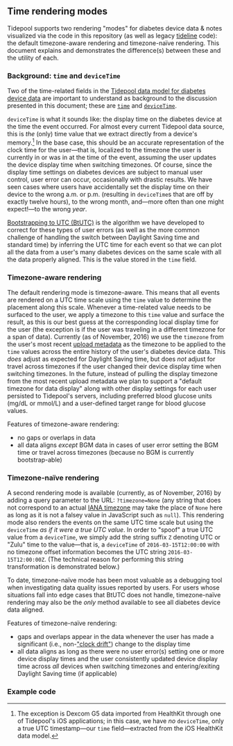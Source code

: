 ## Time rendering modes

Tidepool supports two rendering "modes" for diabetes device data & notes visualized via the code in this repository (as well as legacy [tideline](https://github.com/tidepool-org/tideline 'GitHub: @tidepool-org/tideline') code): the default timezone-aware rendering and timezone-naïve rendering. This document explains and demonstrates the difference(s) between these and the utility of each.

### Background: `time` and `deviceTime`

Two of the time-related fields in the [Tidepool data model for diabetes device data](http://developer.tidepool.io/data-model/device-data/common.html 'Tidepool data model docs: common fields') are important to understand as background to the discussion presented in this document; these are [`time`](http://developer.tidepool.io/data-model/device-data/common.html#time 'Tidepool data model docs: time') and [`deviceTime`](http://developer.tidepool.io/data-model/device-data/common.html#devicetime 'Tidepool data model docs: deviceTime').

`deviceTime` is what it sounds like: the display time on the diabetes device at the time the event occurred. For almost every current Tidepool data source, this is *the* (only) time value that we extract directly from a device's memory.[^a] In the base case, this should be an accurate representation of the clock time for the user—that is, localized to the timezone the user is currently in or was in at the time of the event, assuming the user updates the device display time when switching timezones. Of course, since the display time settings on diabetes devices are subject to manual user control, user error can occur, occasionally with drastic results. We have seen cases where users have accidentally set the display time on their device to the wrong a.m. or p.m. (resulting in `deviceTime`s that are off by exactly twelve hours), to the wrong month, and—more often than one might expect!—to the wrong *year*.

[Bootstrapping to UTC (BtUTC)](http://developer.tidepool.io/chrome-uploader/docs/BootstrappingToUTC.html) is the algorithm we have developed to correct for these types of user errors (as well as the more common challenge of handling the switch between Daylight Saving time and standard time) by inferring the UTC time for each event so that we can plot all the data from a user's many diabetes devices on the same scale with all the data properly aligned. This is the value stored in the `time` field.

### Timezone-aware rendering

The default rendering mode is timezone-aware. This means that all events are rendered on a UTC time scale using the `time` value to determine the placement along this scale. Whenever a time-related value needs to be surfaced to the user, we apply a timezone to this `time` value and surface the result, as this is our best guess at the corresponding local display time for the user (the exception is if the user was traveling in a different timezone for a span of data). Currently (as of November, 2016) we use the `timezone` from the user's most recent [upload metadata](http://developer.tidepool.io/data-model/device-data/types/upload.html#timezone 'Tidepool data model docs: upload.timezone') as the timezone to be applied to the `time` values across the entire history of the user's diabetes device data. This *does* adjust as expected for Daylight Saving time, but does *not* adjust for travel across timezones if the user changed their device display time when switching timezones. In the future, instead of pulling the display timezone from the most recent upload metadata we plan to support a "default timezone for data display" along with other display settings for each user persisted to Tidepool's servers, including preferred blood glucose units (mg/dL or mmol/L) and a user-defined target range for blood glucose values.

Features of timezone-aware rendering:

- no gaps or overlaps in data
- all data aligns *except* BGM data in cases of user error setting the BGM time or travel across timezones (because no BGM is currently bootstrap-able)

### Timezone-naïve rendering

A second rendering mode is available (currently, as of November, 2016) by adding a query parameter to the URL: `?timezone=None` (any string that does not correspond to an actual [IANA timezone](https://www.iana.org/time-zones 'IANA: Time Zone Database') may take the place of `None` here as long as it is not a falsey value in JavaScript such as `null`). This rendering mode also renders the events on the same UTC time scale but using the `deviceTime` *as if it were a true UTC value*. In order to "spoof" a true UTC value from a `deviceTime`, we simply add the string suffix `Z` denoting UTC or "Zulu" time to the value—that is, a `deviceTime` of `2016-03-15T12:00:00` with no timezone offset information becomes the UTC string `2016-03-15T12:00:00Z`. (The technical reason for performing this string transformation is demonstrated below.)

To date, timezone-naïve mode has been most valuable as a debugging tool when investigating data quality issues reported by users. For users whose situations fall into edge cases that BtUTC does not handle, timezone-naïve rendering may also be the *only* method available to see all diabetes device data aligned.

Features of timezone-naïve rendering:

- gaps and overlaps appear in the data whenever the user has made a significant (i.e., non-["clock drift"](http://developer.tidepool.io/chrome-uploader/docs/BootstrappingToUTC.html#adjustments-for-clock-drift 'BtUTC documentation: Adjustments for clock drift')) change to the display time
- all data aligns as long as there were no user error(s) setting one or more device display times and the user consistently updated device display time across *all* devices when switching timezones and entering/exiting Daylight Saving time (if applicable)

### Example code

<!-- TODO -->

[^a]: The exception is Dexcom G5 data imported from HealthKit through one of Tidepool's iOS applications; in this case, we have *no* `deviceTime`, only a true UTC timestamp—our `time` field—extracted from the iOS HealthKit data model.
